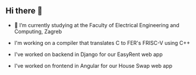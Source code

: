 ## Hi there 👋

- 🌱 I’m currently studying at the Faculty of Electrical Engineering and Computing, Zagreb

- I'm working on a compiler that translates C to FER's FRISC-V using C++
- I've worked on backend in Django for our EasyRent web app
- I've worked on frontend in Angular for our House Swap web app
